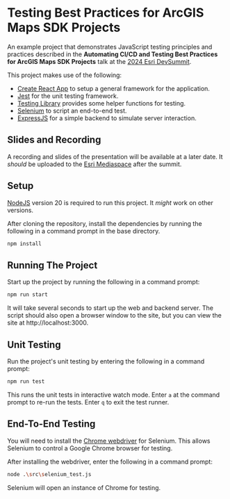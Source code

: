 # Testing Best Practices for ArcGIS Maps SDK Projects

An example project that demonstrates JavaScript testing principles and practices described in the **Automating CI/CD and Testing Best Practices for ArcGIS Maps SDK Projects** talk at the [2024 Esri DevSummit](https://devsummit2024.esri.com/).

This project makes use of the following:

* [Create React App](https://create-react-app.dev/) to setup a general framework for the application.
* [Jest]() for the unit testing framework.
* [Testing Library]() provides some helper functions for testing.
* [Selenium]() to script an end-to-end test.
* [ExpressJS]() for a simple backend to simulate server interaction.

## Slides and Recording

A recording and slides of the presentation will be available at a later date. It *should* be uploaded to the [Esri Mediaspace](https://mediaspace.esri.com) after the summit.

## Setup

[NodeJS]() version 20 is required to run this project. It *might* work on other versions.

After cloning the repository, install the dependencies by running the following in a command prompt
in the base directory.

```bash
npm install
```

## Running The Project

Start up the project by running the following in a command prompt:

```bash
npm run start
```

It will take several seconds to start up the web and backend server. The script should also open a
browser window to the site, but you can view the site at http://localhost:3000.

## Unit Testing

Run the project's unit testing by entering the following in a command prompt:

```bash
npm run test
```

This runs the unit tests in interactive watch mode. Enter `a` at the command prompt to re-run the
tests. Enter `q` to exit the test runner. 

## End-To-End Testing

You will need to install the [Chrome webdriver]() for Selenium. This allows Selenium to control a
Google Chrome browser for testing. 

After installing the webdriver, enter the following in a command prompt:

```bash
node .\src\selenium_test.js
```

Selenium will open an instance of Chrome for testing. 
